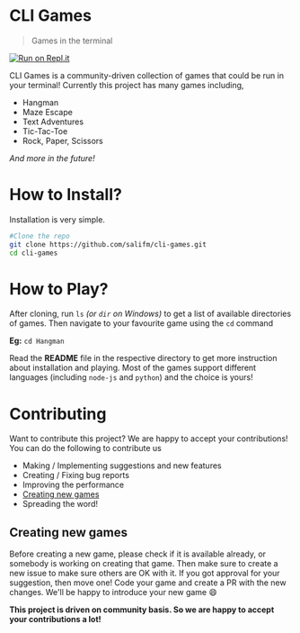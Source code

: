 # CLI Games

> Games in the terminal

[![Run on Repl.it](https://repl.it/badge/github/salifm/cli-games)](https://repl.it/@AllAwesome497/cli-games)

CLI Games is a community-driven collection of games that could be run in your terminal! Currently this project has many games including,

- Hangman
- Maze Escape
- Text Adventures
- Tic-Tac-Toe
- Rock, Paper, Scissors

_And more in the future!_

# How to Install?

Installation is very simple.

```bash
#Clone the repo
git clone https://github.com/salifm/cli-games.git
cd cli-games
```

# How to Play?

After cloning, run `ls` _(or `dir` on Windows)_ to get a list of available directories of games. Then navigate to your favourite game using the `cd` command

**Eg:** `cd Hangman`

Read the **README** file in the respective directory to get more instruction about installation and playing.
Most of the games support different languages (including `node-js` and `python`) and the choice is yours!

# Contributing

Want to contribute this project? We are happy to accept your contributions! You can do the following to contribute us

- Making / Implementing suggestions and new features
- Creating / Fixing bug reports
- Improving the performance
- [Creating new games](#creating-new-games)
- Spreading the word!

## Creating new games

Before creating a new game, please check if it is available already, or somebody is working on creating that game. Then make sure to create a new issue to make sure others are OK with it. If you got approval for your suggestion, then move one! Code your game and create a PR with the new changes. We'll be happy to introduce your new game :smile:

**This project is driven on community basis. So we are happy to accept your contributions a lot!**
